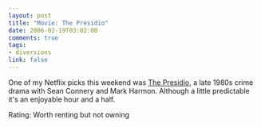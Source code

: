```yaml
--- 
layout: post
title: "Movie: The Presidio"
date: 2006-02-19T03:02:00
comments: true
tags:
- diversions
link: false
---
```

One of my Netflix picks this weekend was <a href="http://imdb.com/title/tt0095897/" title="The Presidio">The Presidio</a>, a late 1980s crime drama with Sean Connery and Mark Harmon. Although a little predictable it's an enjoyable hour and a half.

Rating: Worth renting but not owning

